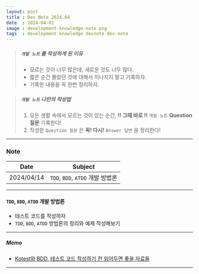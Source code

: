 ```yaml
---
layout: post
title : Dev Note 2024.04
date  : 2024-04-01
image : development-knowledge-note.png
tags  : development knowledge devnote dev-note
---
```


> ##### `개발 노트` 를 작성하게 된 이유
> - 모르는 것이 너무 많은데, 새로운 것도 너무 많다.
> - 짧은 순간 몰랐던 것에 대해서 지나치지 말고 기록하자.
> - 기록한 내용을 꼭 한번 정리하자.

> ##### `개발 노트` 나만의 작성법
> 1. 모든 생활 속에서 모르는 것이 있는 순간, **!! 그때 바로 !!** `개발 노트` **Question 질문** 기록한다!
> 2. 작성한 `Question 질문` 은 **꼭! 다시!** `Answer 답변` 을 정리한다!

---

### Note

| Date | Subject |
| :---: | --- |
| 2024/04/14 | `TDD`, `BDD`, `ATDD` 개발 방법론 |

---

#### `TDD`, `BDD`, `ATDD` 개발 방법론

- 테스트 코드를 작성하자
- `TDD`, `BDD`, `ATDD` 방법론의 정리와 예제 작성해보기

---

##### Memo

- [Kotest와 BDD, 테스트 코드 작성하기 전 읽어두면 좋을 자료들](https://velog.io/@effirin/Kotest%EC%99%80-BDD-%ED%85%8C%EC%8A%A4%ED%8A%B8-%EC%BD%94%EB%93%9C-%EC%9E%91%EC%84%B1%ED%95%98%EA%B8%B0-%EC%A0%84-%EC%9D%BD%EC%96%B4%EB%91%90%EB%A9%B4-%EC%A2%8B%EC%9D%84-%EC%9E%90%EB%A3%8C%EB%93%A4)

---
